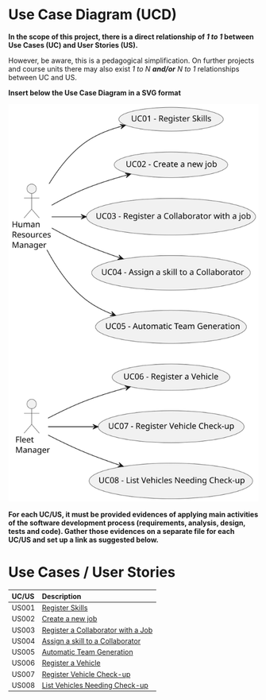 # Use Case Diagram (UCD)

**In the scope of this project, there is a direct relationship of _1 to 1_ between Use Cases (UC) and User Stories (US).**

However, be aware, this is a pedagogical simplification. On further projects and course units there may also exist _1 to N **and/or** N to 1_ relationships between UC and US.

**Insert below the Use Case Diagram in a SVG format**

![Use Case Diagram](svg/use-case-diagram.svg)

**For each UC/US, it must be provided evidences of applying main activities of the software development process (requirements, analysis, design, tests and code). Gather those evidences on a separate file for each UC/US and set up a link as suggested below.**

# Use Cases / User Stories

| UC/US | Description                                                 |                   
|:------|:------------------------------------------------------------|
| US001 | [Register Skills](../../us001/Readme.md)                    |
| US002 | [Create a new job](../../us002/Readme.md)                   |
| US003 | [Register a Collaborator with a Job](../../us003/Readme.md) |
| US004 | [Assign a skill to a Collaborator](../../us004/Readme.md)   |
| US005 | [Automatic Team Generation](../../us005/Readme.md)          |
| US006 | [Register a Vehicle](../../us006/Readme.md)                 |
| US007 | [Register Vehicle Check-up](../../us007/Readme.md)          |
| US008 | [List Vehicles Needing Check-up](../../us008/Readme.md)     |